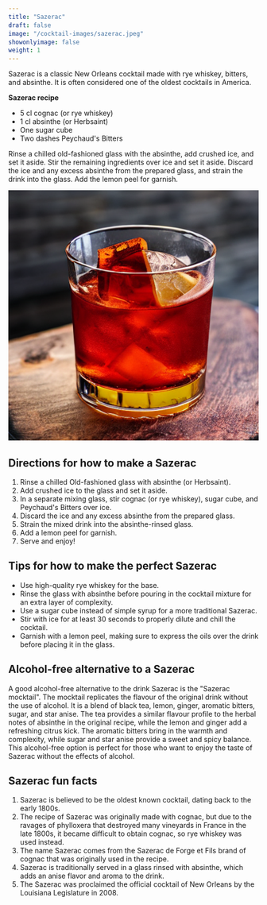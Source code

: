 ```yaml
---
title: "Sazerac"
draft: false
image: "/cocktail-images/sazerac.jpeg"
showonlyimage: false
weight: 1
---
```


Sazerac is a classic New Orleans cocktail made with rye whiskey, bitters, and absinthe. It is often considered one of the oldest cocktails in America.

<!--more-->

**Sazerac recipe**

- 5 cl cognac (or rye whiskey)
- 1 cl absinthe (or Herbsaint)
- One sugar cube
- Two dashes Peychaud's Bitters


Rinse a chilled old-fashioned glass with the absinthe, add crushed ice, and set it aside. Stir the remaining ingredients over ice and set it aside. Discard the ice and any excess absinthe from the prepared glass, and strain the drink into the glass. Add the lemon peel for garnish.

![](/cocktail-images/sazerac.jpeg)


## Directions for how to make a Sazerac

1. Rinse a chilled Old-fashioned glass with absinthe (or Herbsaint).
2. Add crushed ice to the glass and set it aside.
3. In a separate mixing glass, stir cognac (or rye whiskey), sugar cube, and Peychaud's Bitters over ice.
4. Discard the ice and any excess absinthe from the prepared glass.
5. Strain the mixed drink into the absinthe-rinsed glass.
6. Add a lemon peel for garnish.
7. Serve and enjoy!

## Tips for how to make the perfect Sazerac

- Use high-quality rye whiskey for the base.
- Rinse the glass with absinthe before pouring in the cocktail mixture for an extra layer of complexity.
- Use a sugar cube instead of simple syrup for a more traditional Sazerac.
- Stir with ice for at least 30 seconds to properly dilute and chill the cocktail.
- Garnish with a lemon peel, making sure to express the oils over the drink before placing it in the glass.

## Alcohol-free alternative to a Sazerac

A good alcohol-free alternative to the drink Sazerac is the "Sazerac mocktail". The mocktail replicates the flavour of the original drink without the use of alcohol. It is a blend of black tea, lemon, ginger, aromatic bitters, sugar, and star anise. The tea provides a similar flavour profile to the herbal notes of absinthe in the original recipe, while the lemon and ginger add a refreshing citrus kick. The aromatic bitters bring in the warmth and complexity, while sugar and star anise provide a sweet and spicy balance. This alcohol-free option is perfect for those who want to enjoy the taste of Sazerac without the effects of alcohol.

## Sazerac fun facts

1. Sazerac is believed to be the oldest known cocktail, dating back to the early 1800s.
2. The recipe of Sazerac was originally made with cognac, but due to the ravages of phylloxera that destroyed many vineyards in France in the late 1800s, it became difficult to obtain cognac, so rye whiskey was used instead.
3. The name Sazerac comes from the Sazerac de Forge et Fils brand of cognac that was originally used in the recipe.
4. Sazerac is traditionally served in a glass rinsed with absinthe, which adds an anise flavor and aroma to the drink.
5. The Sazerac was proclaimed the official cocktail of New Orleans by the Louisiana Legislature in 2008.
